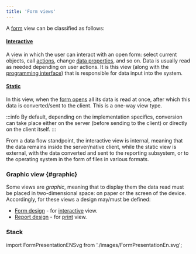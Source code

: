 ```yaml
---
title: 'Form views'
---
```


A [form](Forms.md) view can be classified as follows:

#### [Interactive](Interactive_view.md)

A view in which the user can interact with an open form: select current objects, call [actions](Actions.md), change [data properties](Data_properties_DATA.md), and so on. Data is usually read as needed depending on user actions. It is this view (along with the [programming interface](Integration.md)) that is responsible for data input into the system.

#### [Static](Static_view.md)

In this view, when the [form opens](Open_form.md) all its data is read at once, after which this data is converted/sent to the client. This is a one-way view type.


:::info
By default, depending on the implementation specifics, conversion can take place either on the server (before sending to the client) or directly on the client itself.
:::

From a data flow standpoint, the interactive view is internal, meaning that the data remains inside the server/native client, while the static view is external, with the data converted and sent to the reporting subsystem, or to the operating system in the form of files in various formats. 

### Graphic view {#graphic}

Some views are *graphic*, meaning that to display them the data read must be placed in two-dimensional space: on paper or the screen of the device. Accordingly, for these views a design may/must be defined:

-   [Form design](Form_design.md) - for [interactive](Interactive_view.md) view.
-   [Report design](Report_design.md) - for [print](Print_view.md) view.

### Stack

import FormPresentationENSvg from './images/FormPresentationEn.svg';

<FormPresentationENSvg />